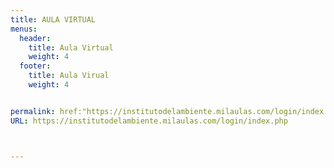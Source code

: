 ```yaml
---
title: AULA VIRTUAL
menus:
  header:
    title: Aula Virtual
    weight: 4
  footer:
    title: Aula Virual
    weight: 4


permalink: href:"https://institutodelambiente.milaulas.com/login/index.php/"
URL: https://institutodelambiente.milaulas.com/login/index.php



---
```

